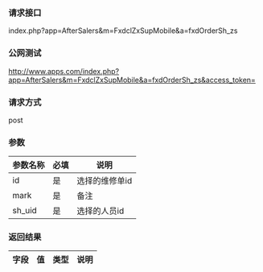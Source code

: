 ### **请求接口**
index.php?app=AfterSalers&m=FxdclZxSupMobile&a=fxdOrderSh_zs



### **公网测试**
http://www.apps.com/index.php?app=AfterSalers&m=FxdclZxSupMobile&a=fxdOrderSh_zs&access_token=

### **请求方式**
post


### **参数**
| 参数名称  |必填|     说明      |
|------|-----|------|
| id| 是 |选择的维修单id|
| mark| 是 |备注|
| sh_uid| 是 |选择的人员id|

### **返回结果**
|字段        |值          |类型    |说明        |
| ---------  |--------    |-------- |--------  |
